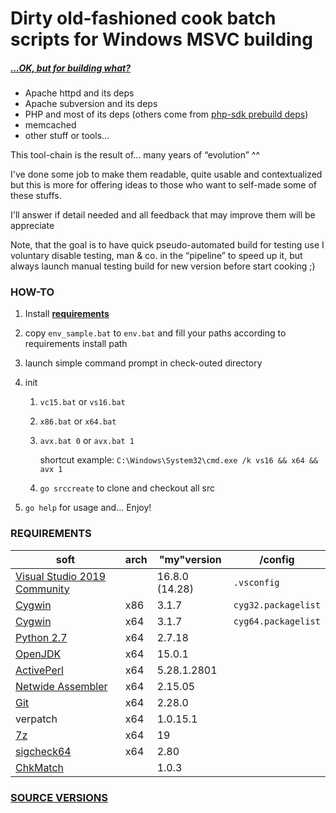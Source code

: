 # Dirty old-fashioned cook batch scripts for Windows MSVC building

##### *[...OK, but for building what?]((./SRC_VERSION.md))*

- Apache httpd and its deps
- Apache subversion and its deps
- PHP and most of its deps (others come from [php-sdk prebuild deps](https://windows.php.net/downloadS/php-sdk/deps/))
- memcached
- other stuff or tools...

This tool-chain is the result of... many years of “evolution” ^^

I've done some job to make them readable, quite usable and contextualized but this is more for offering ideas to those who want to self-made some of these stuffs.

I'll answer if detail needed and all feedback that may improve them will be appreciate

Note, that the goal is to have quick pseudo-automated build for testing use I voluntary disable testing, man & co. in the “pipeline” to speed up it, but always launch manual testing build for new version before start cooking ;)

### HOW-TO

1. Install **[requirements](#requirements)**

2. copy `env_sample.bat` to `env.bat` and fill your paths according to requirements install path

3. launch simple command prompt in check-outed directory

4. init
   1. `vc15.bat` or `vs16.bat`

   2. `x86.bat` or `x64.bat`

   3. `avx.bat 0` or `avx.bat 1`

      shortcut example: `C:\Windows\System32\cmd.exe /k vs16 && x64 && avx 1`

   4. `go srccreate` to clone and checkout all src

5. `go help` for usage and... Enjoy!

### REQUIREMENTS

| soft                                                         | arch | "my"version    | /config             |
| ------------------------------------------------------------ | ---- | -------------- | ------------------- |
| [Visual Studio 2019 Community](https://visualstudio.microsoft.com/fr/thank-you-downloading-visual-studio/?sku=Community&rel=16) |      | 16.8.0 (14.28) | `.vsconfig`         |
| [Cygwin](https://cygwin.com/install.html)                    | x86  | 3.1.7          | `cyg32.packagelist` |
| [Cygwin](https://cygwin.com/install.html)                    | x64  | 3.1.7          | `cyg64.packagelist` |
| [Python 2.7](https://www.python.org/downloads/)              | x64  | 2.7.18         |                     |
| [OpenJDK](https://jdk.java.net/15/)                          | x64  | 15.0.1         |                     |
| [ActivePerl](https://platform.activestate.com/ActiveState/ActivePerl-5.28/auto-fork) | x64  | 5.28.1.2801    |                     |
| [Netwide Assembler](https://www.nasm.us/pub/nasm/releasebuilds/?C=M;O=D) | x64  | 2.15.05        |                     |
| [Git](https://git-scm.com/download/win)                      | x64  | 2.28.0         |                     |
| verpatch                                                     | x64  | 1.0.15.1       |                     |
| [7z](https://www.7-zip.org/download.html)                    | x64  | 19             |                     |
| [sigcheck64](https://docs.microsoft.com/en-us/sysinternals/downloads/sigcheck) | x64  | 2.80           |                     |
| [ChkMatch](http://www.debuginfo.com/tools/chkmatch.html)     |      | 1.0.3          |                     |

### [SOURCE VERSIONS](./SRC_VERSION.md)